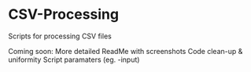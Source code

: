 # CSV-Processing
Scripts for processing CSV files

Coming soon:
More detailed ReadMe with screenshots
Code clean-up & uniformity
Script paramaters (eg. -input)
